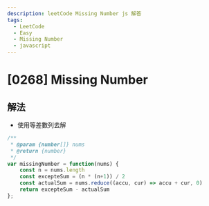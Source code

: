 ```yaml
---
description: leetCode Missing Number js 解答
tags:
  - LeetCode
  - Easy
  - Missing Number
  - javascript
---
```


# [0268] Missing Number

## 解法

* 使用等差數列去解
```js
/**
 * @param {number[]} nums
 * @return {number}
 */
var missingNumber = function(nums) {
    const n = nums.length
    const excepteSum = (n * (n+1)) / 2
    const actualSum = nums.reduce((accu, cur) => accu + cur, 0)
    return excepteSum - actualSum
};
```